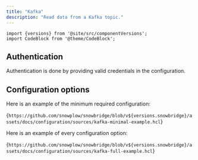```yaml
---
title: "Kafka"
description: "Read data from a Kafka topic."
---
```


```mdx-code-block
import {versions} from '@site/src/componentVersions';
import CodeBlock from '@theme/CodeBlock';
```

## Authentication

Authentication is done by providing valid credentials in the configuration.

## Configuration options

Here is an example of the minimum required configuration:

<CodeBlock language="hcl" reference>{`
https://github.com/snowplow/snowbridge/blob/v${versions.snowbridge}/assets/docs/configuration/sources/kafka-minimal-example.hcl
`}</CodeBlock>

Here is an example of every configuration option:

<CodeBlock language="hcl" reference>{`
https://github.com/snowplow/snowbridge/blob/v${versions.snowbridge}/assets/docs/configuration/sources/kafka-full-example.hcl
`}</CodeBlock>
